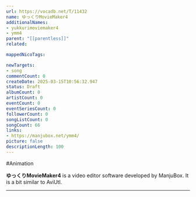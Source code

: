 ```yaml
---
url: https://vocadb.net/T/11432
name: ゆっくりMovieMaker4
additionalNames: 
- yukkurimoviemaker4
- ymm4
parent: "[[parentless]]"
related:

mappedNicoTags:

newTargets:
- song
commentCount: 0
createDate: 2025-03-15T10:56:32.947
status: Draft
albumCount: 0
artistCount: 0
eventCount: 0
eventSeriesCount: 0
followerCount: 0
songListCount: 0
songCount: 66
links: 
- https://manjubox.net/ymm4/
picture: false
descriptionLength: 100
---
```


#Animation

**ゆっくりMovieMaker4** is a video editor software developed by ManjuBox. It is a bit similar to AviUtl.

---

